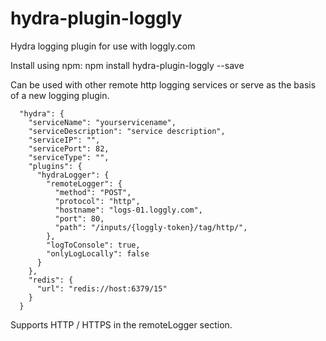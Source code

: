 # hydra-plugin-loggly
Hydra logging plugin for use with loggly.com

Install using npm:  npm install hydra-plugin-loggly --save


Can be used with other remote http logging services or serve as the basis of a new logging plugin.

```
  "hydra": {
    "serviceName": "yourservicename",
    "serviceDescription": "service description",
    "serviceIP": "",
    "servicePort": 82,
    "serviceType": "",
    "plugins": {
      "hydraLogger": {
        "remoteLogger": {
          "method": "POST",
          "protocol": "http",
          "hostname": "logs-01.loggly.com",
          "port": 80,
          "path": "/inputs/{loggly-token}/tag/http/",
        },
        "logToConsole": true,
        "onlyLogLocally": false
      }
    },
    "redis": {
      "url": "redis://host:6379/15"
    }
  }
```

Supports HTTP / HTTPS in the remoteLogger section.
